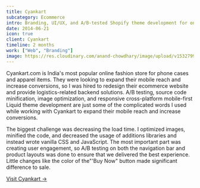 ```yaml
---
title: Cyankart
subcategory: Ecommerce
intro: Branding, UI/UX, and A/B-tested Shopify theme development for one of India's most popular online fashion stores.
date: 2014-06-21
icon: true
client: Cyankart
timeline: 2 months
work: ["Web", "Branding"]
image: https://res.cloudinary.com/anand-chowdhary/image/upload/v1532799276/portfolio/cyankart_2x.png
---
```


Cyankart.com is India's most popular online fashion store for phone cases and apparel items. They were looking to expand their mobile reach and increase conversions, so I was hired to redesign their ecommerce website and provide logistics-related backend solutions. A/B testing, source code minification, image optimization, and responsive cross-platform mobile-first Liquid theme development are just some of the complicated words I used while working with Cyankart to expand their mobile reach and increase conversions.

The biggest challenge was decreasing the load time. I optimized images, minified the code, and decreased the usage of additions libraries and instead wrote vanilla CSS and JavaScript. The most important part was creating user engagement, so A/B testing on both the navigation bar and product layouts was done to ensure that we delivered the best experience. Little changes like the color of the"'Buy Now" button made significant difference to sale.

[Visit Cyankart &rarr;](https://www.cyankart.com)

<div class="two-images">
	<div><img alt="" src="/images/projects/cyankart/1.png"></div>
	<div><img alt="" src="/images/projects/cyankart/2.png"></div>
</div>
<div class="image scale"><img alt="" src="/images/cyankart/a.png"></div>
